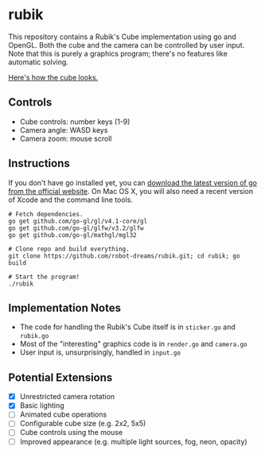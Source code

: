 # rubik

This repository contains a Rubik's Cube implementation using go and OpenGL.  Both the cube and the camera can be controlled by user input.  Note that this is purely a graphics program; there's no features like automatic solving.

[Here's how the cube looks.](https://github.com/robot-dreams/rubik/blob/master/screenshot.png)

## Controls

- Cube controls: number keys (1-9)
- Camera angle: WASD keys
- Camera zoom: mouse scroll

## Instructions

If you don't have go installed yet, you can [download the latest version of go from the official website](https://golang.org/dl/).  On Mac OS X, you will also need a recent version of Xcode and the command line tools.

```
# Fetch dependencies.
go get github.com/go-gl/gl/v4.1-core/gl
go get github.com/go-gl/glfw/v3.2/glfw
go get github.com/go-gl/mathgl/mgl32

# Clone repo and build everything.
git clone https://github.com/robot-dreams/rubik.git; cd rubik; go build

# Start the program!
./rubik
```

## Implementation Notes

- The code for handling the Rubik's Cube itself is in `sticker.go` and `rubik.go`
- Most of the "interesting" graphics code is in `render.go` and `camera.go`
- User input is, unsurprisingly, handled in `input.go`

## Potential Extensions

- [x] Unrestricted camera rotation
- [x] Basic lighting
- [ ] Animated cube operations
- [ ] Configurable cube size (e.g. 2x2, 5x5)
- [ ] Cube controls using the mouse
- [ ] Improved appearance (e.g. multiple light sources, fog, neon, opacity)
